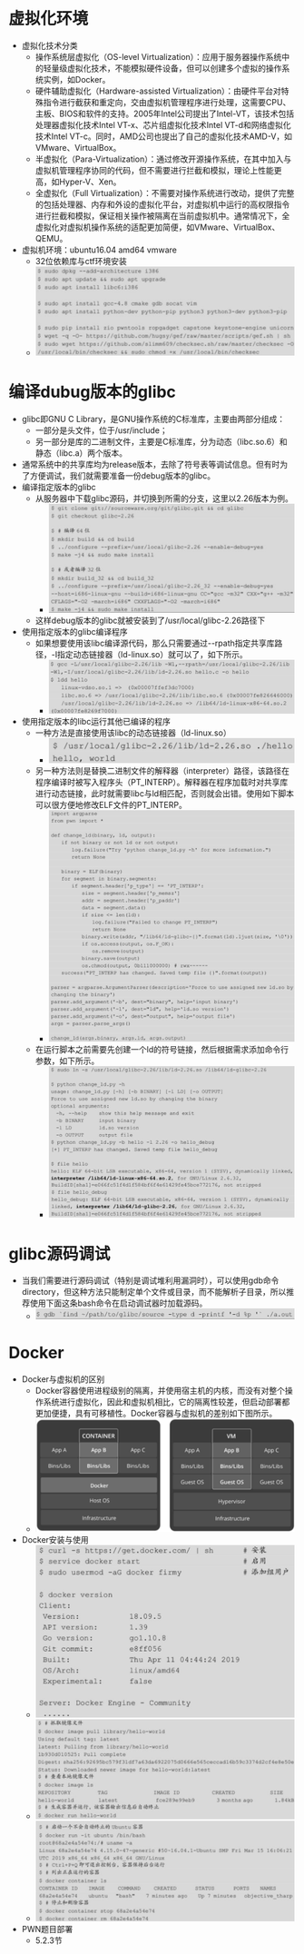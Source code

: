 # 虚拟化环境
- 虚拟化技术分类
  - 操作系统层虚拟化（OS-level Virtualization）：应用于服务器操作系统中的轻量级虚拟化技术，不能模拟硬件设备，但可以创建多个虚拟的操作系统实例，如Docker。
  - 硬件辅助虚拟化（Hardware-assisted Virtualization）：由硬件平台对特殊指令进行截获和重定向，交由虚拟机管理程序进行处理，这需要CPU、主板、BIOS和软件的支持。2005年Intel公司提出了Intel-VT，该技术包括处理器虚拟化技术Intel VT-x、芯片组虚拟化技术Intel VT-d和网络虚拟化技术Intel VT-c。同时，AMD公司也提出了自己的虚拟化技术AMD-V，如VMware、VirtualBox。
  - 半虚拟化（Para-Virtualization）：通过修改开源操作系统，在其中加入与虚拟机管理程序协同的代码，但不需要进行拦截和模拟，理论上性能更高，如Hyper-V、Xen。
  - 全虚拟化（Full Virtualization）：不需要对操作系统进行改动，提供了完整的包括处理器、内存和外设的虚拟化平台，对虚拟机中运行的高权限指令进行拦截和模拟，保证相关操作被隔离在当前虚拟机中。通常情况下，全虚拟化对虚拟机操作系统的适配更加简便，如VMware、VirtualBox、QEMU。
- 虚拟机环境：ubuntu16.04 amd64 vmware
  - 32位依赖库与ctf环境安装
  - ![](pic/2021-06-13-15-26-02.png)
# 编译dubug版本的glibc
- glibc即GNU C Library，是GNU操作系统的C标准库，主要由两部分组成：
  - 一部分是头文件，位于/usr/include；
  - 另一部分是库的二进制文件，主要是C标准库，分为动态（libc.so.6）和静态（libc.a）两个版本。
- 通常系统中的共享库均为release版本，去除了符号表等调试信息。但有时为了方便调试，我们就需要准备一份debug版本的glibc。
- 编译指定版本的glibc
  - 从服务器中下载glibc源码，并切换到所需的分支，这里以2.26版本为例。
    - ![](pic/2021-06-13-15-31-30.png)
  - 这样debug版本的glibc就被安装到了/usr/local/glibc-2.26路径下
- 使用指定版本的glibc编译程序
  - 如果想要使用该libc编译源代码，那么只需要通过--rpath指定共享库路径，-I指定动态链接器（ld-linux.so）就可以了，如下所示。
    - ![](pic/2021-06-13-15-33-17.png)
- 使用指定版本的libc运行其他已编译的程序
  - 一种方法是直接使用该libc的动态链接器（ld-linux.so）
    - ![](pic/2021-06-13-15-34-41.png)
  - 另一种方法则是替换二进制文件的解释器（interpreter）路径，该路径在程序编译时被写入程序头（PT_INTERP）。解释器在程序加载时对共享库进行动态链接，此时就需要libc与ld相匹配，否则就会出错。使用如下脚本可以很方便地修改ELF文件的PT_INTERP。
    - ![](pic/2021-06-13-15-52-41.png)
  - 在运行脚本之前需要先创建一个ld的符号链接，然后根据需求添加命令行参数，如下所示。
    - ![](pic/2021-06-13-15-55-32.png)
# glibc源码调试
- 当我们需要进行源码调试（特别是调试堆利用漏洞时），可以使用gdb命令directory，但这种方法只能制定单个文件或目录，而不能解析子目录，所以推荐使用下面这条bash命令在启动调试器时加载源码。
  - ![](pic/2021-06-13-15-57-01.png)
# Docker
- Docker与虚拟机的区别
  - Docker容器使用进程级别的隔离，并使用宿主机的内核，而没有对整个操作系统进行虚拟化，因此和虚拟机相比，它的隔离性较差，但启动部署都更加便捷，具有可移植性。Docker容器与虚拟机的差别如下图所示。
  - ![](pic/2021-06-15-14-53-02.png)
- Docker安装与使用
  - ![](pic/2021-06-15-14-54-10.png)
  - ![](pic/2021-06-15-14-54-56.png)
  - ![](pic/2021-06-15-14-55-20.png)
- PWN题目部署
  - 5.2.3节
